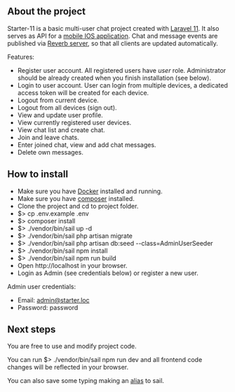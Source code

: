 ## About the project

Starter-11 is a basic multi-user chat project created with [Laravel 11](https://laravel.com). It also serves as API for a [mobile IOS application](https://github.com/alex3493/starter-11).
Chat and message events are published via [Reverb server](https://reverb.laravel.com/), so that all clients are updated automatically.

Features:
- Register user account. All registered users have *user* role. Administrator should be already created when you finish installation (see below).
- Login to user account. User can login from multiple devices, a dedicated access token will be created for each device.
- Logout from current device.
- Logout from all devices (sign out).
- View and update user profile.
- View currently registered user devices.
- View chat list and create chat.
- Join and leave chats.
- Enter joined chat, view and add chat messages.
- Delete own messages.

## How to install

- Make sure you have [Docker](https://www.docker.com/products/docker-desktop/) installed and running.
- Make sure you have [composer](https://getcomposer.org/) installed.
- Clone the project and cd to project folder.
- $> cp .env.example .env
- $> composer install
- $> ./vendor/bin/sail up -d
- $> ./vendor/bin/sail php artisan migrate
- $> ./vendor/bin/sail php artisan db:seed --class=AdminUserSeeder
- $> ./vendor/bin/sail npm install
- $> ./vendor/bin/sail npm run build
- Open http://localhost in your browser.
- Login as Admin (see credentials below) or register a new user.

Admin user credentials: 
- Email: admin@starter.loc
- Password: password

## Next steps

You are free to use and modify project code.

You can run $> ./vendor/bin/sail npm run dev and all frontend code changes will be reflected in your browser.

You can also save some typing making an [alias](https://laravel.com/docs/11.x/sail#configuring-a-shell-alias) to sail.



